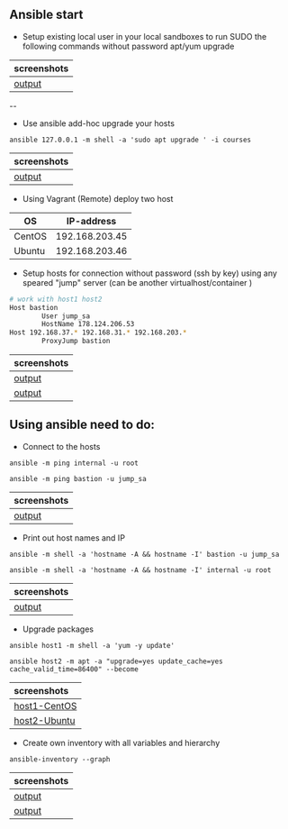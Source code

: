 
Ansible start
---

* Setup existing local user in your local sandboxes to run SUDO the following commands without password apt/yum upgrade


|screenshots|
| :------------ |
|[output](https://ibb.co/SmRq6xG)|

--


* Use ansible add-hoc upgrade your hosts

```ansible 127.0.0.1 -m shell -a 'sudo apt upgrade ' -i courses```

|screenshots|
|:------------ |
|[output](https://ibb.co/ZdNbGB2)|

* Using Vagrant (Remote) deploy two host


 OS|IP-address
------------ | ------------
|CentOS|192.168.203.45|
|Ubuntu|192.168.203.46|


* Setup hosts for connection without password (ssh by key) using any speared "jump" server (can be another virtualhost/container )


```bash
# work with host1 host2
Host bastion
        User jump_sa
        HostName 178.124.206.53
Host 192.168.37.* 192.168.31.* 192.168.203.*
        ProxyJump bastion
```

|screenshots |
|:------------|
|[output](https://ibb.co/4FDh0PR)|
|[output](https://ibb.co/HXT1sD0)|

Using ansible need to do:
---

* Connect to the hosts

`ansible -m ping internal -u root`

`ansible -m ping bastion -u jump_sa`

|screenshots |
|:------------|
|[output](https://ibb.co/8gKGjS2)|

* Print out host names and IP

`ansible -m shell -a 'hostname -A && hostname -I' bastion -u jump_sa`

`ansible -m shell -a 'hostname -A && hostname -I' internal -u root`

|screenshots |
|:------------|
|[output](https://ibb.co/6WMGLF5)|

* Upgrade packages

`ansible host1 -m shell -a 'yum -y update'`

`ansible host2 -m apt -a "upgrade=yes update_cache=yes cache_valid_time=86400" --become`

|screenshots |
|:------------|
|[host1-CentOS](https://ibb.co/2qnYh0f)|
|[host2-Ubuntu](https://ibb.co/HXT1sD0)| 

* Create own inventory with all variables and hierarchy

`ansible-inventory --graph`

|screenshots |
|:------------|
|[output](https://ibb.co/L93YmD0)|
|[output](https://ibb.co/sKGVnGM)| 

